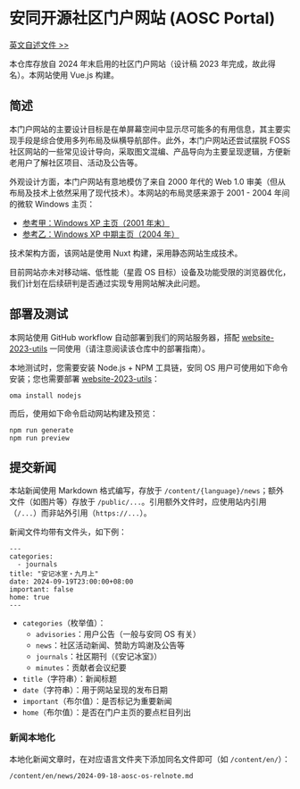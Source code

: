 安同开源社区门户网站 (AOSC Portal)
===

[英文自述文件 >>](/README.md)

本仓库存放自 2024 年末启用的社区门户网站（设计稿 2023 年完成，故此得名）。本网站使用 Vue.js 构建。

简述
---

本门户网站的主要设计目标是在单屏幕空间中显示尽可能多的有用信息，其主要实现手段是综合使用多列布局及纵横导航部件。此外，本门户网站还尝试摆脱 FOSS 社区网站的一些常见设计导向，采取图文混编、产品导向为主要呈现逻辑，方便新老用户了解社区项目、活动及公告等。

外观设计方面，本门户网站有意地模仿了来自 2000 年代的 Web 1.0 审美（但从布局及技术上依然采用了现代技术）。本网站的布局灵感来源于 2001 - 2004 年间的微软 Windows 主页：

- [参考甲：Windows XP 主页（2001 年末）](https://web.archive.org/web/20011211230629/http://microsoft.com/windowsxp/default.asp)
- [参考乙：Windows XP 中期主页（2004 年）](https://web.archive.org/web/20040204080626/http://www.microsoft.com/china/windows/default.mspx)

技术架构方面，该网站是使用 Nuxt 构建，采用静态网站生成技术。

目前网站亦未对移动端、低性能（星霞 OS 目标）设备及功能受限的浏览器优化，我们计划在后续研判是否通过实现专用网站解决此问题。

部署及测试
---

本网站使用 GitHub workflow 自动部署到我们的网站服务器，搭配 [website-2023-utils](https://github.com/AOSC-Dev/website-2023-utils) 一同使用（请注意阅读该仓库中的部署指南）。

本地测试时，您需要安装 Node.js + NPM 工具链，安同 OS 用户可使用如下命令安装；您也需要部署 [website-2023-utils](https://github.com/AOSC-Dev/website-2023-utils)：

```
oma install nodejs
```

而后，使用如下命令启动网站构建及预览：

```
npm run generate
npm run preview
```

提交新闻
---

本站新闻使用 Markdown 格式编写，存放于 `/content/{language}/news`；额外文件（如图片等）存放于 `/public/...`。引用额外文件时，应使用站内引用（`/...`）而非站外引用（`https://...`）。

新闻文件均带有文件头，如下例：

```
---
categories:
  - journals
title: "安记冰室・九月上"
date: 2024-09-19T23:00:00+08:00
important: false
home: true
---
```

- `categories`（枚举值）：
    - `advisories`：用户公告（一般与安同 OS 有关）
    - `news`：社区活动新闻、赞助方鸣谢及公告等
    - `journals`：社区期刊（《安记冰室》）
    - `minutes`：贡献者会议纪要
- `title`（字符串）：新闻标题
- `date`（字符串）：用于网站呈现的发布日期
- `important`（布尔值）：是否标记为重要新闻
- `home`（布尔值）：是否在门户主页的要点栏目列出

### 新闻本地化

本地化新闻文章时，在对应语言文件夹下添加同名文件即可（如 `/content/en/`）：

```
/content/en/news/2024-09-18-aosc-os-relnote.md
```
